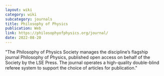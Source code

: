 ```yaml
---
layout: wiki
category: wiki
subcategory: journals
title: Philosophy of Physics
publication: Web
link: https://philosophyofphysics.org/journal/
date: 2022-08-20
---
```


"The Philosophy of Physics Society manages the discipline’s flagship journal Philosophy of Physics, published open access on behalf of the Society by the LSE Press. The journal operates a high-quality double-blind referee system to support the choice of articles for publication."
